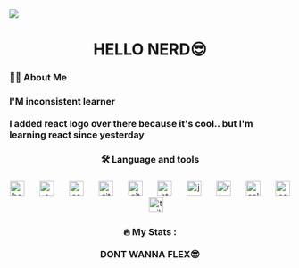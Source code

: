 <img align="center"  src="https://media.giphy.com/media/v1.Y2lkPTc5MGI3NjExMXNkbnp2bWdxajlndWtnMWtqMGx6MTd5c3p6cWt6Z3RhdmQyNno1YiZlcD12MV9pbnRlcm5hbF9naWZfYnlfaWQmY3Q9Zw/kyRal0h9R4TXq9mOWK/giphy.gif"  />

###

<h1 align="center">HELLO NERD😎</h1>

###

<h3 align="left">👩‍💻  About Me</h3>

###

<h3 align="left">I'M inconsistent learner<br><br>I added react logo over there because it's cool.. but I'm learning react since yesterday</h3>

###

<h3 align="center">🛠 Language and tools</h3>

###

<div align="center">
  <img src="https://cdn.jsdelivr.net/gh/devicons/devicon/icons/bootstrap/bootstrap-original.svg" height="26" alt="bootstrap logo"  />
  <img width="19" />
  <img src="https://cdn.jsdelivr.net/gh/devicons/devicon/icons/c/c-original.svg" height="26" alt="c logo"  />
  <img width="19" />
  <img src="https://cdn.jsdelivr.net/gh/devicons/devicon/icons/canva/canva-original.svg" height="26" alt="canva logo"  />
  <img width="19" />
  <img src="https://cdn.jsdelivr.net/gh/devicons/devicon/icons/git/git-original.svg" height="26" alt="git logo"  />
  <img width="19" />
  <img src="https://cdn.jsdelivr.net/gh/devicons/devicon/icons/github/github-original.svg" height="26" alt="github logo"  />
  <img width="19" />
  <img src="https://cdn.jsdelivr.net/gh/devicons/devicon/icons/html5/html5-original.svg" height="26" alt="html5 logo"  />
  <img width="19" />
  <img src="https://cdn.jsdelivr.net/gh/devicons/devicon/icons/javascript/javascript-original.svg" height="26" alt="javascript logo"  />
  <img width="19" />
  <img src="https://cdn.jsdelivr.net/gh/devicons/devicon/icons/react/react-original.svg" height="26" alt="react logo"  />
  <img width="19" />
  <img src="https://cdn.jsdelivr.net/gh/devicons/devicon/icons/cplusplus/cplusplus-original.svg" height="26" alt="cplusplus logo"  />
  <img width="19" />
  <img src="https://cdn.jsdelivr.net/gh/devicons/devicon/icons/css3/css3-original.svg" height="26" alt="css3 logo"  />
  <img width="19" />
  <img src="https://cdn.jsdelivr.net/gh/devicons/devicon/icons/tailwindcss/tailwindcss-original-wordmark.svg" height="26" alt="tailwindcss logo"  />
</div>

###

<h3 align="center">🔥   My Stats :<br><br>DONT WANNA FLEX😎</h3>

###



###
